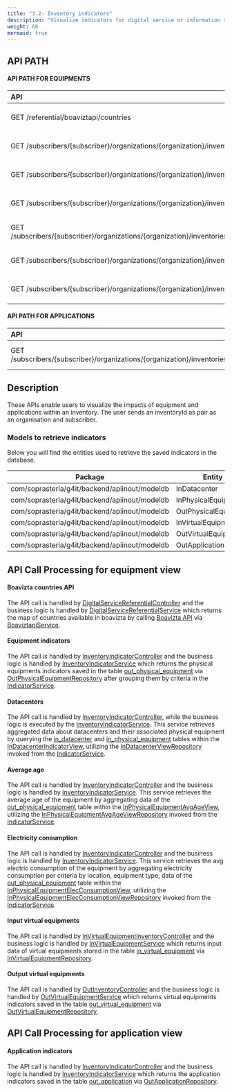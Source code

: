 ```yaml
---
title: "3.2- Inventory indicators"
description: "Visualize indicators for digital service or information system"
weight: 60
mermaid: true
---
```


## API PATH

#### API PATH FOR EQUIPMENTS

| API                                                                                                                               | Swagger                                                                                                                                                 | Use Cases                                                                                                                       |
|:----------------------------------------------------------------------------------------------------------------------------------|---------------------------------------------------------------------------------------------------------------------------------------------------------|:--------------------------------------------------------------------------------------------------------------------------------|
| GET /referential/boaviztapi/countries                                                                                             | [Boavizta countries](https://saas-g4it.com/api/swagger-ui/index.html#/digital-service%20referential/getBoaviztaCountries)                               | [Visualize equipments]({{% ref "/2-functional-documentation/use_cases/uc_inventory/uc5_visualize_equipment_footprint.md" %}})   |
| GET /subscribers/{subscriber}/organizations/{organization}/inventories/{inventoryId}/indicators/equipments                        | [Equipment indicators](hhttps://saas-g4it.com/api/swagger-ui/index.html#/inventory-indicator/getEquipmentIndicators)                                    | [Visualize equipments]({{% ref "/2-functional-documentation/use_cases/uc_inventory/uc5_visualize_equipment_footprint.md" %}})   |
| GET /subscribers/{subscriber}/organizations/{organization}/inventories/{inventoryId}/indicators/datacenters                       | [Datacenters](https://saas-g4it.com/api/swagger-ui/index.html#/inventory-indicator/getDataCenterIndicators)                                             | [Visualize equipments]({{% ref "/2-functional-documentation/use_cases/uc_inventory/uc5_visualize_equipment_footprint.md" %}})   |
| GET /subscribers/{subscriber}/organizations/{organization}/inventories/{inventoryId}/indicators/physicalEquipmentsAvgAge          | [Average age](https://saas-g4it.com/api/swagger-ui/index.html#/inventory-indicator/getPhysicalEquipmentAvgAge)                                          | [Visualize equipments]({{% ref "/2-functional-documentation/use_cases/uc_inventory/uc5_visualize_equipment_footprint.md" %}})   |
| GET /subscribers/{subscriber}/organizations/{organization}/inventories/{inventoryId}/indicators/physicalEquipmentsElecConsumption | [Electricity consumption](https://saas-g4it.com/api/swagger-ui/index.html#/inventory-indicator/getPhysicalEquipmentElecConsumption)                     | [Visualize equipments]({{% ref "/2-functional-documentation/use_cases/uc_inventory/uc5_visualize_equipment_footprint.md" %}})   |
| GET /subscribers/{subscriber}/organizations/{organization}/inventories/{inventoryId}/outputs/virtual-equipments                   | [Output virtual equipments](https://saas-g4it.com/api/swagger-ui/index.html#/inventory-outputs/getInventoryOutputsVirtualEquipmentsRest)                | [Visualize equipments]({{% ref "/2-functional-documentation/use_cases/uc_inventory/uc5_visualize_equipment_footprint.md" %}})   |
| GET /subscribers/{subscriber}/organizations/{organization}/inventories/{inventoryId}/inputs/virtual-equipments                    | [Input virtual equipments](https://saas-g4it.com/api/swagger-ui/index.html#/inventory-inputs-virtual-equipment/getInventoryInputsVirtualEquipmentsRest) | [Visualize equipments]({{% ref "/2-functional-documentation/use_cases/uc_inventory/uc6_visualize_application_footprint.md" %}}) |

#### API PATH FOR APPLICATIONS

| API                                                                                                          | Swagger                                                                                                                 | Use Cases                                                                                                                         |
|:-------------------------------------------------------------------------------------------------------------|-------------------------------------------------------------------------------------------------------------------------|:----------------------------------------------------------------------------------------------------------------------------------|
| GET /subscribers/{subscriber}/organizations/{organization}/inventories/{inventoryId}/indicators/applications | [Application indicators](https://saas-g4it.com/api/swagger-ui/index.html#/inventory-indicator/getApplicationIndicators) | [Visualize applications]({{% ref "/2-functional-documentation/use_cases/uc_inventory/uc6_visualize_application_footprint.md" %}}) |

## Description

These APIs enable users to visualize the impacts of equipment and applications within an inventory.
The user sends an inventoryId as pair as an organisation and subscriber.

### Models to retrieve indicators

Below you will find the entities used to retrieve the saved indicators in the database.

| Package                                       | Entity               | table                                                                                                                              |
|-----------------------------------------------|----------------------|------------------------------------------------------------------------------------------------------------------------------------|
| com/soprasteria/g4it/backend/apiinout/modeldb | InDatacenter         | [in_datacenter](../../db_documentation/information_system_and_digital_service_input_data/information_sytem_input_data/)            |
| com/soprasteria/g4it/backend/apiinout/modeldb | InPhysicalEquipment  | [ in_physical_equipment ](../../db_documentation/information_system_and_digital_service_input_data/information_sytem_input_data/)  |
| com/soprasteria/g4it/backend/apiinout/modeldb | OutPhysicalEquipment | [out_physical_equipment](../../db_documentation/information_system_and_digital_service_output_data/information_sytem_output_data/) |
| com/soprasteria/g4it/backend/apiinout/modeldb | InVirtualEquipment   | [ in_virtual_equipment ](../../db_documentation/information_system_and_digital_service_input_data/information_sytem_input_data/)   |
| com/soprasteria/g4it/backend/apiinout/modeldb | OutVirtualEquipment  | [out_virtual_equipment](../../db_documentation/information_system_and_digital_service_output_data/information_sytem_output_data/)  |
| com/soprasteria/g4it/backend/apiinout/modeldb | OutApplication       | [out_application](../../db_documentation/information_system_and_digital_service_output_data/information_sytem_output_data/)        |

## API Call Processing for equipment view

#### Boavizta countries API

The API call is handled
by [DigitalServiceReferentialController](https://github.com/G4ITTeam/g4it/blob/main/services/backend/src/main/java/com/soprasteria/g4it/backend/apidigitalservice/controller/DigitalServiceReferentialController.java)
and the business logic is handled
by [DigitalServiceReferentialService](https://github.com/G4ITTeam/g4it/blob/main/services/backend/src/main/java/com/soprasteria/g4it/backend/apidigitalservice/business/DigitalServiceReferentialService.java)
which returns the map of countries available in boavizta by
calling [Boavizta API](https://api.boavizta.org//docs#/utils/utils_get_all_countries_v1_utils_country_code_get)
via [BoaviztapiService](https://github.com/G4ITTeam/g4it/blob/main/services/backend/src/main/java/com/soprasteria/g4it/backend/external/boavizta/business/BoaviztapiService.java).

#### Equipment indicators

The API call is handled
by [InventoryIndicatorController](https://github.com/G4ITTeam/g4it/blob/main/services/backend/src/main/java/com/soprasteria/g4it/backend/apiindicator/controller/InventoryIndicatorController.java)
and the business logic is handled
by [InventoryIndicatorService](https://github.com/G4ITTeam/g4it/blob/main/services/backend/src/main/java/com/soprasteria/g4it/backend/apiindicator/business/InventoryIndicatorService.java)
which returns the physical equipments indicators saved in the
table [out_physical_equipment](../../db_documentation/information_system_and_digital_service_output_data/information_sytem_output_data)
via [OutPhysicalEquipmentRepository](https://github.com/G4ITTeam/g4it/blob/main/services/backend/src/main/java/com/soprasteria/g4it/backend/apiinout/repository/OutPhysicalEquipmentRepository.java)
after grouping them by criteria in
the [IndicatorService](https://github.com/G4ITTeam/g4it/blob/main/services/backend/src/main/java/com/soprasteria/g4it/backend/apiindicator/business/IndicatorService.java).

#### Datacenters

The API call is handled
by [InventoryIndicatorController](https://github.com/G4ITTeam/g4it/blob/main/services/backend/src/main/java/com/soprasteria/g4it/backend/apiindicator/controller/InventoryIndicatorController.java),
while the business logic is executed by
the [InventoryIndicatorService](https://github.com/G4ITTeam/g4it/blob/main/services/backend/src/main/java/com/soprasteria/g4it/backend/apiindicator/business/InventoryIndicatorService.java).
This service retrieves aggregated data about datacenters and their associated physical equipment by querying
the [in_datacenter](information_system_and_digital_service_input_data/information_sytem_input_data/)
and [in_physical_equipment](../../db_documentation/information_system_and_digital_service_input_data/information_sytem_input_data/)
tables within
the [InDatacenterIndicatorView](https://github.com/G4ITTeam/g4it/blob/main/services/backend/src/main/java/com/soprasteria/g4it/backend/apiindicator/modeldb/InDatacenterIndicatorView.java),
utilizing
the [InDatacenterViewRepository](https://github.com/G4ITTeam/g4it/blob/main/services/backend/src/main/java/com/soprasteria/g4it/backend/apiinout/repository/InDatacenterViewRepository.java)
invoked from
the [IndicatorService](https://github.com/G4ITTeam/g4it/blob/main/services/backend/src/main/java/com/soprasteria/g4it/backend/apiindicator/business/IndicatorService.java).

#### Average age

The API call is handled
by [InventoryIndicatorController](https://github.com/G4ITTeam/g4it/blob/main/services/backend/src/main/java/com/soprasteria/g4it/backend/apiindicator/controller/InventoryIndicatorController.java)
and the business logic is handled
by [InventoryIndicatorService](https://github.com/G4ITTeam/g4it/blob/main/services/backend/src/main/java/com/soprasteria/g4it/backend/apiindicator/business/InventoryIndicatorService.java).
This service retrieves the average age of the equipment by aggregating data of
the [out_physical_equipment](../../db_documentation/information_system_and_digital_service_output_data/information_sytem_output_data/)
table within
the [InPhysicalEquipmentAvgAgeView](https://github.com/G4ITTeam/g4it/blob/main/services/backend/src/main/java/com/soprasteria/g4it/backend/apiindicator/modeldb/InPhysicalEquipmentAvgAgeView.java),
utilizing
the [InPhysicalEquipmentAvgAgeViewRepository](https://github.com/G4ITTeam/g4it/blob/main/services/backend/src/main/java/com/soprasteria/g4it/backend/apiinout/repository/InPhysicalEquipmentAvgAgeViewRepository.java)
invoked from
the [IndicatorService](https://github.com/G4ITTeam/g4it/blob/main/services/backend/src/main/java/com/soprasteria/g4it/backend/apiindicator/business/IndicatorService.java).

#### Electricity consumption

The API call is handled
by [InventoryIndicatorController](https://github.com/G4ITTeam/g4it/blob/main/services/backend/src/main/java/com/soprasteria/g4it/backend/apiindicator/controller/InventoryIndicatorController.java)
and the business logic is handled
by [InventoryIndicatorService](https://github.com/G4ITTeam/g4it/blob/main/services/backend/src/main/java/com/soprasteria/g4it/backend/apiindicator/business/InventoryIndicatorService.java).
This service retrieves the avg electric consumption of the equipment by aggregating electricity consumption per criteria
by location, equipment type, data of
the [out_physical_equipment](../../db_documentation/information_system_and_digital_service_output_data/information_sytem_output_data/)
table within
the [InPhysicalEquipmentElecConsumptionView](https://github.com/G4ITTeam/g4it/blob/main/services/backend/src/main/java/com/soprasteria/g4it/backend/apiindicator/modeldb/InPhysicalEquipmentElecConsumptionView.java),
utilizing
the [InPhysicalEquipmentElecConsumptionViewRepository](https://github.com/G4ITTeam/g4it/blob/main/services/backend/src/main/java/com/soprasteria/g4it/backend/apiinout/repository/InPhysicalEquipmentElecConsumptionViewRepository.java)
invoked from
the [IndicatorService](https://github.com/G4ITTeam/g4it/blob/main/services/backend/src/main/java/com/soprasteria/g4it/backend/apiindicator/business/IndicatorService.java).

#### Input virtual equipments

The API call is handled
by [InVirtualEquipmentInventoryController](https://github.com/G4ITTeam/g4it/blob/main/services/backend/src/main/java/com/soprasteria/g4it/backend/apiinout/controller/InVirtualEquipmentInventoryController.java)
and the business logic is handled
by [InVirtualEquipmentService](https://github.com/G4ITTeam/g4it/blob/main/services/backend/src/main/java/com/soprasteria/g4it/backend/apiinout/business/InVirtualEquipmentService.java)
which returns input data of virtual equipments stored in the
table [in_virtual_equipment](../../db_documentation/information_system_and_digital_service_output_data/information_sytem_input_data)
via [InVirtualEquipmentRepository](https://github.com/G4ITTeam/g4it/blob/main/services/backend/src/main/java/com/soprasteria/g4it/backend/apiinout/repository/InVirtualEquipmentRepository.java).

#### Output virtual equipments

The API call is handled
by [OutInventoryController](https://github.com/G4ITTeam/g4it/blob/main/services/backend/src/main/java/com/soprasteria/g4it/backend/apiinout/controller/OutInventoryController.java)
and the business logic is handled
by [OutVirtualEquipmentService](https://github.com/G4ITTeam/g4it/blob/main/services/backend/src/main/java/com/soprasteria/g4it/backend/apiinout/business/OutVirtualEquipmentService.java)
which returns virtual equipments indicators saved in the
table [out_virtual_equipment](../../db_documentation/information_system_and_digital_service_output_data/information_sytem_output_data)
via [OutVirtualEquipmentRepository](https://github.com/G4ITTeam/g4it/blob/main/services/backend/src/main/java/com/soprasteria/g4it/backend/apiinout/business/OutVirtualEquipmentService.java).

## API Call Processing for application view

#### Application indicators

The API call is handled
by [InventoryIndicatorController](https://github.com/G4ITTeam/g4it/blob/main/services/backend/src/main/java/com/soprasteria/g4it/backend/apiindicator/controller/InventoryIndicatorController.java)
and the business logic is handled
by [InventoryIndicatorService](https://github.com/G4ITTeam/g4it/blob/main/services/backend/src/main/java/com/soprasteria/g4it/backend/apiindicator/business/InventoryIndicatorService.java)
which returns the application indicators saved in the
table [out_application](../../db_documentation/information_system_and_digital_service_output_data/information_sytem_output_data)
via [OutApplicationRepository](https://github.com/G4ITTeam/g4it/blob/main/services/backend/src/main/java/com/soprasteria/g4it/backend/apiinout/business/OutApplicationRepository.java).
